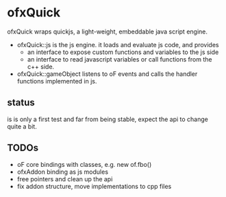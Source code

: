 # ofxQuick

ofxQuick wraps quickjs, a light-weight, embeddable java script engine.

* ofxQuick::js is the js engine. it loads and evaluate js code, and provides
    * an interface to expose custom functions and variables to the js side
    * an interface to read javascript variables or call functions from the c++ side. 
* ofxQuick::gameObject listens to oF events and calls the handler functions implemented in js. 

## status
is is only a first test and far from being stable, expect the api to change quite a bit.

## TODOs
* oF core bindings with classes, e.g. new of.fbo()
* ofxAddon binding as js modules
* free pointers and clean up the api
* fix addon structure, move implementations to cpp files

